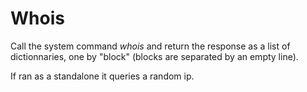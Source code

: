 # Whois

Call the system command _whois_ and return the response as a list of dictionnaries, one by "block" (blocks are separated by an empty line).

If ran as a standalone it queries a random ip.

